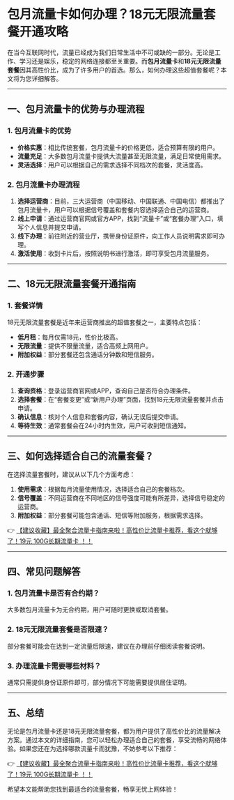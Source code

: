 # 包月流量卡如何办理？18元无限流量套餐开通攻略

在当今互联网时代，流量已经成为我们日常生活中不可或缺的一部分。无论是工作、学习还是娱乐，稳定的网络连接都至关重要。而**包月流量卡**和**18元无限流量套餐**因其高性价比，成为了许多用户的首选。那么，如何办理这些超值套餐呢？本文将为您详细解答。

---

## 一、包月流量卡的优势与办理流程

### 1. 包月流量卡的优势
- **价格实惠**：相比传统套餐，包月流量卡的价格更低，适合预算有限的用户。
- **流量充足**：大多数包月流量卡提供大流量甚至无限流量，满足日常使用需求。
- **灵活选择**：用户可以根据自己的需求选择不同档次的套餐，灵活度高。

### 2. 包月流量卡办理流程
1. **选择运营商**：目前，三大运营商（中国移动、中国联通、中国电信）都推出了包月流量卡，用户可以根据信号覆盖和套餐内容选择适合自己的运营商。
2. **线上申请**：通过运营商官网或官方APP，找到“流量卡”或“套餐办理”入口，填写个人信息并提交申请。
3. **线下办理**：前往附近的营业厅，携带身份证原件，向工作人员说明需求即可办理。
4. **激活使用**：收到卡片后，按照说明书进行激活，即可享受包月流量服务。

---

## 二、18元无限流量套餐开通指南

### 1. 套餐详情
18元无限流量套餐是近年来运营商推出的超值套餐之一，主要特点包括：
- **低月租**：每月仅需18元，性价比极高。
- **无限流量**：提供不限量流量，适合高频上网用户。
- **附加权益**：部分套餐还包含通话分钟数和短信服务。

### 2. 开通步骤
1. **查询资格**：登录运营商官网或APP，查询自己是否符合办理条件。
2. **选择套餐**：在“套餐变更”或“新用户办理”页面，找到18元无限流量套餐并点击申请。
3. **确认信息**：核对个人信息和套餐内容，确认无误后提交申请。
4. **等待生效**：通常套餐会在24小时内生效，用户可收到短信通知。

---

## 三、如何选择适合自己的流量套餐？

在选择流量套餐时，建议从以下几个方面考虑：
1. **使用需求**：根据每月流量使用情况，选择适合自己的套餐档次。
2. **信号覆盖**：不同运营商在不同地区的信号强度可能有所差异，选择信号稳定的运营商。
3. **附加权益**：部分套餐可能包含通话、短信等附加服务，根据需求选择。

👉 [【建议收藏】最全聚合流量卡指南来啦！高性价比流量卡推荐，看这个就够了！19元 100G长期流量卡 ！！](https://bit.ly/Liuliangka)

---

## 四、常见问题解答

### 1. 包月流量卡是否有合约期？
大多数包月流量卡为无合约期，用户可随时更换或取消套餐。

### 2. 18元无限流量套餐是否限速？
部分套餐可能会在达到一定流量后限速，建议在办理前仔细阅读套餐说明。

### 3. 办理流量卡需要哪些材料？
通常只需提供身份证原件即可，部分情况下可能需要提供居住证明。

---

## 五、总结

无论是包月流量卡还是18元无限流量套餐，都为用户提供了高性价比的流量解决方案。通过本文的详细指南，您可以轻松办理适合自己的套餐，享受流畅的网络体验。如果您还在为选择哪款流量卡而犹豫，不妨参考以下推荐：

👉 [【建议收藏】最全聚合流量卡指南来啦！高性价比流量卡推荐，看这个就够了！19元 100G长期流量卡 ！！](https://bit.ly/Liuliangka)

希望本文能帮助您找到最适合的流量套餐，畅享无忧上网体验！